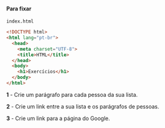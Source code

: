 #### Para fixar

`index.html`


```html
<!DOCTYPE html>
<html lang="pt-br">
  <head>
    <meta charset="UTF-8">
    <title>HTML</title>
  </head>
  <body>
    <h1>Exercícios</h1>
  </body>
</html>
```

**1** - Crie um parágrafo para cada pessoa da sua lista.

**2** - Crie um link entre a sua lista e os parágrafos de pessoas.

**3** - Crie um link para a página do Google.
